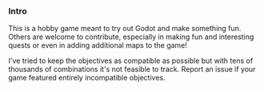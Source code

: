 ### Intro
This is a hobby game meant to try out Godot and make something fun. Others are welcome to contribute, especially
in making fun and interesting quests or even in adding additional maps to the game!

I've tried to keep the objectives as compatible as possible but with tens of thousands of combinations it's not
feasible to track. Report an issue if your game featured entirely incompatible objectives.
